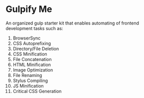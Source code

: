 # Gulpify Me

An organized gulp starter kit that enables automating of frontend development tasks such as:

1. BrowserSync 
2. CSS Autoprefixing
3. Directory/File Deletion
4. CSS Minification
5. File Concatenation
6. HTML Minification
7. Image Optimization
8. File Renaming
9. Stylus Compiling
10. JS Minification
11. Critical CSS Generation
